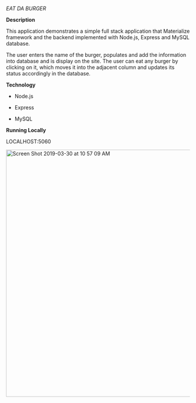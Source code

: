 *EAT DA BURGER*

**Description**

This application demonstrates a simple full stack application that Materialize framework and the backend implemented with Node.js, Express and MySQL database.

The user enters the name of the burger, populates and add the information into database and is display on the site.  The user can eat any burger by clicking on it, which moves it into the adjacent column and updates its status accordingly in the database.


**Technology**

- Node.js

- Express

- MySQL




**Running Locally**

LOCALHOST:5060




<img width="676" alt="Screen Shot 2019-03-30 at 10 57 09 AM" src="https://user-images.githubusercontent.com/44978024/55277857-09f6de80-52db-11e9-8899-0e03f9f2cf89.png">
